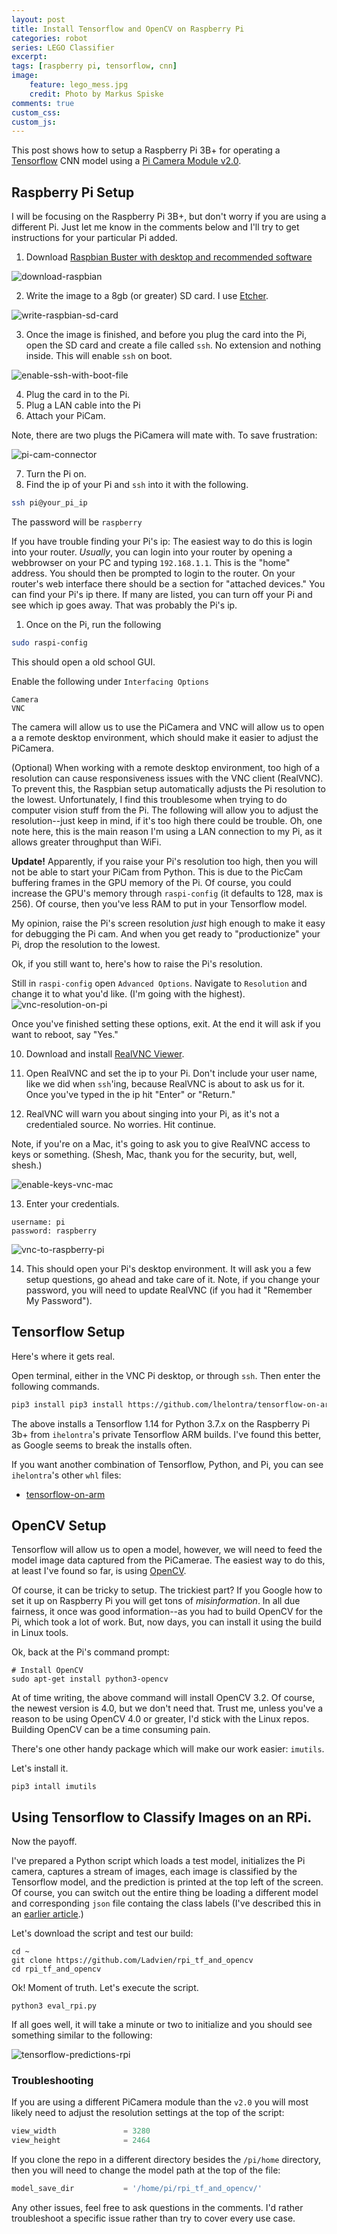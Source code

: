 ```yaml
---
layout: post
title: Install Tensorflow and OpenCV on Raspberry Pi
categories: robot
series: LEGO Classifier
excerpt:
tags: [raspberry pi, tensorflow, cnn]
image: 
    feature: lego_mess.jpg
    credit: Photo by Markus Spiske
comments: true
custom_css:
custom_js: 
---
```

This post shows how to setup a Raspberry Pi 3B+ for operating a [Tensorflow](https://www.tensorflow.org/) CNN model using a [Pi Camera Module v2.0](https://www.raspberrypi.org/products/camera-module-v2/).

## Raspberry Pi Setup
I will be focusing on the Raspberry Pi 3B+, but don't worry if you are using a different Pi.  Just let me know in the comments below and I'll try to get instructions for your particular Pi added.  

1. Download [Raspbian Buster with desktop and recommended software](https://www.raspberrypi.org/downloads/raspbian/)

![download-raspbian](../images/lego_classifier/download_raspbian.png)

2. Write the image to a 8gb (or greater) SD card.  I use [Etcher](https://www.balena.io/etcher/).

![write-raspbian-sd-card](../images/lego_classifier/etcher.png)

3. Once the image is finished, and before you plug the card into the Pi, open the SD card and create a file called `ssh`.  No extension and nothing inside.  This will enable `ssh` on boot.

![enable-ssh-with-boot-file](../images/lego_classifier/ssh_file.png)

4. Plug the card in to the Pi.
5. Plug a LAN cable into the Pi
6. Attach your PiCam.

Note, there are two plugs the PiCamera will mate with.  To save frustration:

![pi-cam-connector](../images/lego_classifier/pi_cam_plug.jpg)


7. Turn the Pi on.
8. Find the ip of your Pi and `ssh` into it with the following.  

```bash
ssh pi@your_pi_ip
```
The password will be `raspberry`


If you have trouble finding your Pi's ip: The easiest way to do this is login into your router.  _Usually_, you can login into your router by opening a webbrowser on your PC and typing `192.168.1.1`.  This is the "home" address.  You should then be prompted to login to the router.  On your router's web interface there should be a section for "attached devices."  You can find your Pi's ip there.  If many are listed, you can turn off your Pi and see which ip goes away.  That was probably the Pi's ip.

1. Once on the Pi, run the following
```bash
sudo raspi-config
```
This should open a old school GUI.  

Enable the following under `Interfacing Options`
```
Camera
VNC
```
The camera will allow us to use the PiCamera and VNC will allow us to open a a remote desktop environment, which should make it easier to adjust the PiCamera.

(Optional) When working with a remote desktop environment, too high of a resolution can cause responsiveness issues with the VNC client (RealVNC).  To prevent this, the Raspbian setup automatically adjusts the Pi resolution to the lowest.  Unfortunately, I find this troublesome when trying to do computer vision stuff from the Pi.  The following will allow you to adjust the resolution--just keep in mind, if it's too high there could be trouble.  Oh, one note here, this is the main reason I'm using a LAN connection to my Pi, as it allows greater throughput than WiFi.

**Update!**  Apparently, if you raise your Pi's resolution too high, then you will not be able to start your PiCam from Python.  This is due to the PicCam buffering frames in the GPU memory of the Pi.  Of course, you could increase the GPU's memory through `raspi-config` (it defaults to 128, max is 256).  Of course, then you've less RAM to put in your Tensorflow model.

My opinion, raise the Pi's screen resolution _just_ high enough to make it easy for debugging the Pi cam.  And when you get ready to "productionize" your Pi, drop the resolution to the lowest.

Ok, if you still want to, here's how to raise the Pi's resolution.

Still in `raspi-config` open `Advanced Options`.  Navigate to `Resolution` and change it to what you'd like.  (I'm going with the highest).
![vnc-resolution-on-pi](../images/lego_classifier/rpi_vnc_resolution.png)

Once you've finished setting these options, exit.  At the end it will ask if you want to reboot, say "Yes."

10. Download and install [RealVNC Viewer](https://www.realvnc.com/en/connect/download/viewer/).
11. Open RealVNC and set the ip to your Pi. Don't include your user name, like we did when `ssh`'ing, because RealVNC is about to ask us for it.  Once you've typed in the ip hit "Enter" or "Return."


12. RealVNC will warn you about singing into your Pi, as it's not a credentialed source.  No worries.  Hit continue.

Note, if you're on a Mac, it's going to ask you to give RealVNC access to keys or something.  (Shesh, Mac, thank you for the security, but, well, shesh.)

![enable-keys-vnc-mac](../images/lego_classifier/enable_keys_on_mac.png)

13. Enter your credentials.  
```
username: pi
password: raspberry
```
![vnc-to-raspberry-pi](../images/lego_classifier/real_vnc.png)

14. This should open your Pi's desktop environment.  It will ask you a few setup questions, go ahead and take care of it.  Note, if you change your password, you will need to update RealVNC (if you had it "Remember My Password").

## Tensorflow Setup
Here's where it gets real.

Open terminal, either in the VNC Pi desktop, or through `ssh`.  Then enter the following commands.
```bash
pip3 install pip3 install https://github.com/lhelontra/tensorflow-on-arm/releases/download/v1.14.0-buster/tensorflow-1.14.0-cp37-none-linux_armv7l.whl
```
The above installs a Tensorflow 1.14 for Python 3.7.x on the Raspberry Pi 3b+ from `ihelontra`'s private Tensorflow ARM builds.  I've found this better, as Google seems to break the installs often.

If you want another combination of Tensorflow, Python, and Pi, you can see `ihelontra`'s other `whl` files:

* [tensorflow-on-arm](https://github.com/lhelontra/tensorflow-on-arm)


## OpenCV Setup
Tensorflow will allow us to open a model, however, we will need to feed the model image data captured from the PiCamerae.  The easiest way to do this, at least I've found so far, is using [OpenCV](https://opencv.org/).  

Of course, it can be tricky to setup.  The trickiest part? If you Google how to set it up on Raspberry Pi you will get tons of _misinformation_.  In all due fairness, it once was good information--as you had to build OpenCV for the Pi, which took a lot of work.  But, now days, you can install it using the build in Linux tools.

Ok, back at the Pi's command prompt:
```
# Install OpenCV
sudo apt-get install python3-opencv
```
At of time writing, the above command will install OpenCV 3.2.  Of course, the newest version is 4.0, but we don't need that.  Trust me, unless you've a reason to be using OpenCV 4.0 or greater, I'd stick with the Linux repos.  Building OpenCV can be a time consuming pain.

There's one other handy package which will make our work easier: `imutils`.

Let's install it.
```
pip3 intall imutils
```

## Using Tensorflow to Classify Images on an RPi.
Now the payoff.

I've prepared a Python script which loads a test model, initializes the Pi camera, captures a stream of images, each image is classified by the Tensorflow model, and the prediction is printed at the top left of the screen.  Of course, you can switch out the entire thing be loading a different model and corresponding `json` file containg the class labels (I've described this in an [earlier article](https://ladvien.com/lego-deep-learning-classifier-cnn/).)

Let's download the script and test our build:
```
cd ~
git clone https://github.com/Ladvien/rpi_tf_and_opencv
cd rpi_tf_and_opencv
```

Ok! Moment of truth.  Let's execute the script.

```
python3 eval_rpi.py
```
If all goes well, it will take a minute or two to initialize and you should see something similar to the following:

![tensorflow-predictions-rpi](../images/lego_classifier/tensorflow_on_rpi_success.png)

### Troubleshooting

If you are using a different PiCamera module than the `v2.0` you will most likely need to adjust the resolution settings at the top of the script:

```python
view_width               = 3280
view_height              = 2464
```

If you clone the repo in a different directory besides the `/pi/home` directory, then you will need to change the model path at the top of the file:
```python
model_save_dir           = '/home/pi/rpi_tf_and_opencv/'
```

Any other issues, feel free to ask questions in the comments.  I'd rather troubleshoot a specific issue rather than try to cover every use case.
